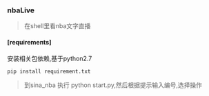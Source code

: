 ### nbaLive
>在shell里看nba文字直播

#### [requirements]

安装相关包依赖,基于python2.7

`pip install requirement.txt`

>到sina_nba 执行 python start.py,然后根据提示输入编号,选择操作
